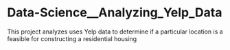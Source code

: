 # Data-Science__Analyzing_Yelp_Data
This project analyzes uses Yelp data to determine if a particular location is a feasible for constructing a residential housing
